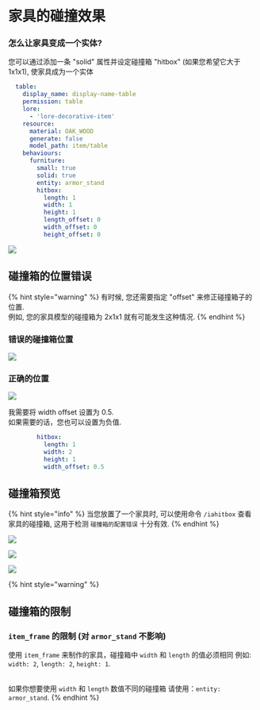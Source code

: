 # 家具的碰撞效果

### 怎么让家具变成一个实体?

您可以通过添加一条 "solid" 属性并设定碰撞箱 "hitbox" (如果您希望它大于 1x1x1), 使家具成为一个实体

```yaml
  table:
    display_name: display-name-table
    permission: table
    lore:
      - 'lore-decorative-item'
    resource:
      material: OAK_WOOD
      generate: false
      model_path: item/table
    behaviours:
      furniture:
        small: true
        solid: true
        entity: armor_stand
        hitbox:
          length: 1
          width: 1
          height: 1
          length_offset: 0
          width_offset: 0
          height_offset: 0
```

![](<../../../.gitbook/assets/image (15).png>)

## 碰撞箱的位置错误 <a href="#show-the-hitbox" id="show-the-hitbox"></a>

{% hint style="warning" %}
有时候, 您还需要指定 "offset" 来修正碰撞箱子的位置.\
例如, 您的家具模型的碰撞箱为 2x1x1 就有可能发生这种情况.
{% endhint %}

### 错误的碰撞箱位置

![](../../../.gitbook/assets/143050888-2efd90f5-a462-459b-b71b-0e63beaa7620.png)

### 正确的位置 <a href="#show-the-hitbox" id="show-the-hitbox"></a>

![](../../../.gitbook/assets/143051038-92bafa25-90f7-4677-9466-c6cc2a591e7e.png)

我需要将 width offset 设置为 0.5.\
如果需要的话，您也可以设置为负值.

```yaml
        hitbox:
          length: 1
          width: 2
          height: 1
          width_offset: 0.5
```

## 碰撞箱预览 <a href="#show-the-hitbox" id="show-the-hitbox"></a>

{% hint style="info" %}
当您放置了一个家具时, 可以使用命令 `/iahitbox` 查看家具的碰撞箱, 这用于检测 `碰撞箱的配置错误` 十分有效.
{% endhint %}

![](<../../../.gitbook/assets/immagine (63) (2) (3) (2) (1) (1) (1) (1) (1) (1) (1) (1) (1).png>)

![](<../../../.gitbook/assets/immagine (87).png>)

![](<../../../.gitbook/assets/immagine (88).png>)

{% hint style="warning" %}
## 碰撞箱的限制

### `item_frame` 的限制 (对 `armor_stand` 不影响)

使用 `item_frame` 来制作的家具，碰撞箱中 `width` 和 `length` 的值必须相同
例如: `width: 2`, `length: 2`, `height: 1`.&#x20;

\
如果你想要使用 `width` 和 `length` 数值不同的碰撞箱 请使用：`entity: armor_stand`.
{% endhint %}

